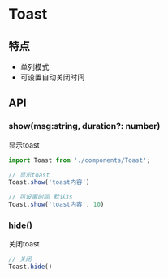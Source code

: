 # Toast

## 特点
- 单列模式
- 可设置自动关闭时间

## API

### show(msg:string, duration?: number)
显示toast

```ts
import Toast from './components/Toast';

// 显示toast
Toast.show('toast内容')

// 可设置时间 默认3s
Toast.show('toast内容', 10)
```


### hide()
关闭toast


```ts
// 关闭
Toast.hide()
```


